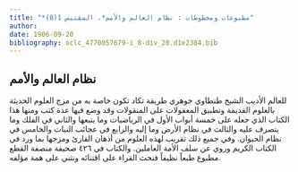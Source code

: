 ```yaml
---
title: "*مطبوعات ومخطوطات : نظام العالم والأمم*. المقتبس 1(8)"
author: 
date: 1906-09-20
bibliography: oclc_4770057679-i_8-div_20.d1e2384.bib
---
```




##  نظام العالم والأمم 


 للعالم الأديب الشيخ طنطاوي جوهري طريقة تكاد تكون خاصة به من مزج العلوم الحديثة بالعلوم القديمة وتطبيق المعقولات على المنقولات وقد وضع فيها عدة كتب ومنها   هذا الكتاب الذي جعله على  خمسة  أبواب الأول في الرياضيات وما يتبعها والثاني في الفلك وما يتصرف عليه والثالث في نظام الأرض وما إليه والرابع في عجائب النبات والخامس في نظام الحيوان. وفي جميع ذلك تقريب لهذه العلوم من أذهان القارئ ومزجها بما ورد في الكتاب الكريم وروي عن سلف الأمة العاملين. والكتاب في  ٤٢٦  صحيفة منصفة القطع   مطبوع طبعاً نظيفاً فنحث القراء على اقتنائه ونثني على همة مؤلفه. 
